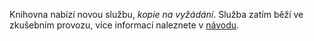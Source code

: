 Knihovna nabízí novou službu, *kopie na vyžádání*. Služba zatím běží ve zkušebním provozu, více informací naleznete v [návodu](/img/kopie_uživatel.pdf).
